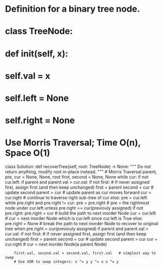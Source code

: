 



# Definition for a binary tree node.
# class TreeNode:
#     def __init__(self, x):
#         self.val = x
#         self.left = None
#         self.right = None
# Use Morris Traversal; Time O(n), Space O(1)
class Solution:
    def recoverTree(self, root: TreeNode) -> None:
        """
        Do not return anything, modify root in-place instead.
        """
        # Morris Traversal
        parent, pre, cur = None, None, root
        first, second = None, None
        while cur:
            if not cur.left:
                if parent and parent.val > cur.val:
                    if not first:           # if never assigned first, assign first (and then keep unchanged)
                        first = parent
                    second = cur            # update second
                parent = cur                # update parent as cur moves forward
                cur = cur.right             # continue to traverse right sub-tree of cur
            else:
                pre = cur.left              
                while pre.right and pre.right != cur:
                    pre = pre.right         # pre = the rightmost node under cur.left unless pre.right == cur(previouly assigned)
                if not pre.right:
                    pre.right = cur         # build the path to next inorder Node
                    cur = cur.left          # cur = next inorder Node which is cur.left since cur.left is True
                else:
                    pre.right = None        # break the path to next inorder Node to recover to original tree when pre.right = cur(previouly assigned)
                    if parent and parent.val > cur.val:
                        if not first:       # if never assigned first, assign first (and then keep unchanged)
                            first = parent
                        second = cur        # update second
                    parent = cur
                    cur = cur.right         # cur = next inorder Node(a parent Node)
                    
        first.val, second.val = second.val, first.val   # simplest way to swap
        # Use XOR to swap integers: x ^= y y ^= x x ^= y
